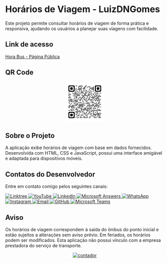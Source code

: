 # Horários de Viagem - LuizDNGomes
Este projeto permite consultar horários de viagem de forma prática e responsiva, ajudando os usuários a planejar suas viagens com facilidade.

## Link de acesso
[Hora Bus - Página Pública](https://luizdngomes.github.io/hora_bus/hora_bus.html)

## QR Code
<p align="center">
    <img src="https://github.com/LuizDNGomes/hora_bus/blob/main/qrcode_luizdngomes.github.io.png" alt="QR Code" width="25%">
</p>

## Sobre o Projeto
A aplicação exibe horários de viagem com base em dados fornecidos. Desenvolvida com HTML, CSS e JavaScript, possui uma interface amigável e adaptada para dispositivos móveis.

## Contatos do Desenvolvedor
Entre em contato comigo pelos seguintes canais:

<!-- Linktree -->
<a href="https://linktr.ee/luizdngomes" target="_blank">
    <img src="https://img.shields.io/badge/linktree-42e45f?style=for-the-badge&logo=linktree&logoColor=white" alt="Linktree">
</a>

<!-- YouTube -->
<a href="https://www.youtube.com/@BatalhaoWin" target="_blank">
    <img src="https://img.shields.io/badge/YouTube-FF0000?style=for-the-badge&logo=youtube&logoColor=white" alt="YouTube">
</a>

<!-- LinkedIn -->
<a href="https://www.linkedin.com/in/luizdngomes/" target="_blank">
    <img src="https://img.shields.io/badge/-LinkedIn-0077B5?style=for-the-badge&logo=linkedin&logoColor=white" alt="LinkedIn">
</a>

<!-- Microsoft Answers -->
<a href="https://answers.microsoft.com/pt-br/profile/f12fd1a9-c778-4718-95c7-3dcb12feb2c0" target="_blank">
    <img src="https://img.shields.io/badge/Microsoft%20Answers-0078D6?style=for-the-badge&logo=windows&logoColor=white" alt="Microsoft Answers">
</a>

<!-- WhatsApp -->
<a href="https://api.whatsapp.com/send?phone=5521976623377" target="_blank">
    <img src="https://img.shields.io/badge/WhatsApp-25D366?style=for-the-badge&logo=whatsapp&logoColor=white" alt="WhatsApp">
</a>

<!-- Instagram -->
<a href="https://www.instagram.com/luizdngomes" target="_blank">
    <img src="https://img.shields.io/badge/-Instagram-E4405F?style=for-the-badge&logo=instagram&logoColor=white" alt="Instagram">
</a>

<!-- Email -->
<a href="mailto:luizdngomes@live.com">
    <img src="https://img.shields.io/badge/Email-222222?style=for-the-badge&logo=gmail&logoColor=white" alt="Email">
</a>

<!-- GitHub -->
<a href="https://github.com/luizdngomes" target="_blank">
    <img src="https://img.shields.io/badge/GitHub-181717?style=for-the-badge&logo=github&logoColor=white" alt="GitHub">
</a>

<!-- Microsoft Teams -->
<a href="https://teams.microsoft.com/l/chat/0/0?users=luizdngomes@live.com" target="_blank">
    <img src="https://img.shields.io/badge/Teams-6264A7?style=for-the-badge&logo=microsoftteams&logoColor=white" alt="Microsoft Teams">
</a>

## Aviso
Os horários de viagem correspondem à saída do ônibus do ponto inicial e estão sujeitos a alterações sem aviso prévio. Em feriados, os horários podem ser modificados. Esta aplicação não possui vínculo com a empresa prestadora do serviço de transporte.


<div align="center">
  <a href="https://contador.s12.com.br">
    <img src="https://contador.s12.com.br/img-b0ccZwaWdAAc66yB-38.gif" border="0" alt="contador">
  </a>
</div>